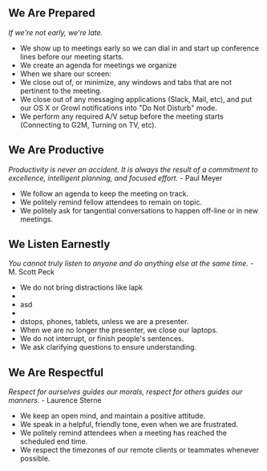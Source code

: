 ## We Are Prepared
_If we're not early, we're late._

* We show up to meetings early so we can dial in and start up conference lines before our meeting starts.
* We create an agenda for meetings we organize
* When we share our screen:
 * We close out of, or minimize, any windows and tabs that are not pertinent to the meeting.
 * We close out of any messaging applications (Slack, Mail, etc), and put our OS X or Growl notifications into "Do Not Disturb" mode.
 * We perform any required A/V setup before the meeting starts (Connecting to G2M, Turning on TV, etc).

## We Are Productive
_Productivity is never an accident. It is always the result of a commitment to excellence, intelligent planning, and focused effort._ - Paul Meyer

* We follow an agenda to keep the meeting on track.
* We politely remind fellow attendees to remain on topic.
* We politely ask for tangential conversations to happen off-line or in new meetings.

## We Listen Earnestly
_You cannot truly listen to anyone and do anything else at the same time._ - M. Scott Peck

* We do not bring distractions like lapk
* 
* asd
* 
* dstops, phones, tablets, unless we are a presenter.
* When we are no longer the presenter, we close our laptops.
* We do not interrupt, or finish people's sentences.
* We ask clarifying questions to ensure understanding.

## We Are Respectful
_Respect for ourselves guides our morals, respect for others guides our manners._ - Laurence Sterne

* We keep an open mind, and maintain a positive attitude.
* We speak in a helpful, friendly tone, even when we are frustrated.
* We politely remind attendees when a meeting has reached the scheduled end time.
* We respect the timezones of our remote clients or teammates whenever possible.
